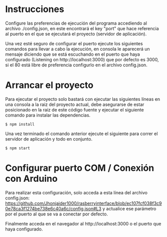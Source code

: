 # Instrucciones

Configure las preferencias de ejecución del programa accediendo al archivo ./config.json,
en este encontrará el key "port" que hace referencia al puerto en el que se ejecutará el proyecto (servidor de aplicación).

Una vez esté seguro de configurar el puerto ejecute los siguientes comandos para llevar a cabo la ejecución, en consola le aparecerá un mensaje diciendo que se está escuchando en el puerto que haya configurado (Listening on http://localhost:3000) que por defecto es 3000, si el 80 está libre de preferencia configurlo en el archivo config.json.

# Arrancar el proyecto

Para ejecutar el proyecto solo bastará con ejecutar las siguientes líneas en una consola a la raiz del proyecto actual, debe asegurarse de estar posicionado en la raiz de este código fuente y ejecutar el siguiente comando para instalar las dependencias.

```string 
$ npm install 
```
Una vez terminado el comando anterior ejecute el siguiente para correr el servidor de aplicación y todo en conjunto.
```string 
$ npm start
```
# Configurar puerto COM / Conexión con Arduino
Para realizar esta configuración, solo acceda a esta línea del archivo config.json: https://github.com/Jhonjaider1000/rasberryinterface/blob/ec107fcf038f3c90e78ca3f1274be738e6c40a6c/config.json#L3 y actualice ese parámetro por el puerto al que se va a conectar por defecto.

Finalmente acceda en el navegador al http://localhost:3000 o el puerto que haya configurado.
